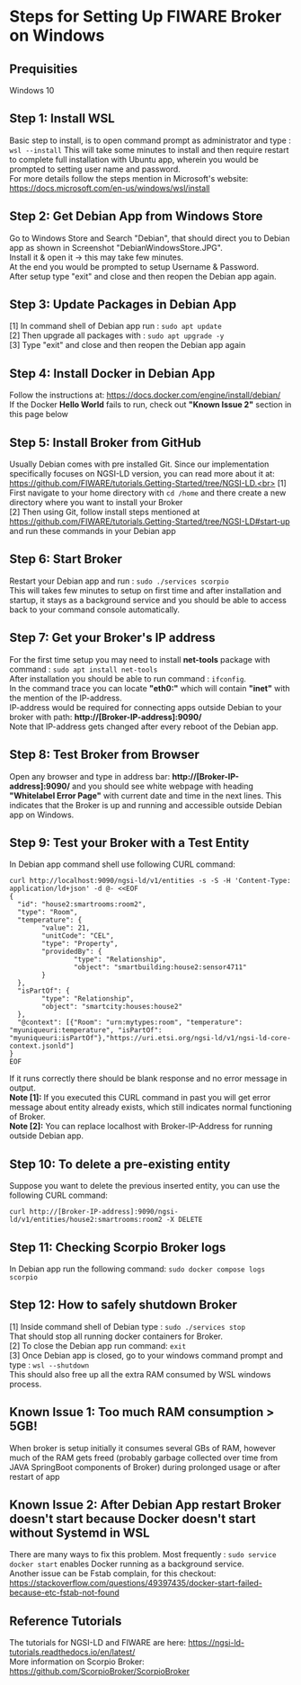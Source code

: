 # Steps for Setting Up FIWARE Broker on Windows

## Prequisities
Windows 10

## Step 1: Install WSL 
Basic step to install, is to open command prompt as administrator and type : ```wsl --install```
This will take some minutes to install and then require restart to complete full installation with Ubuntu app, wherein you would be prompted to setting user name and password.<br>For more details follow the steps mention in Microsoft's website: https://docs.microsoft.com/en-us/windows/wsl/install


## Step 2: Get Debian App from Windows Store
Go to Windows Store and Search "Debian", that should direct you to Debian app as shown in Screenshot "DebianWindowsStore.JPG".<br>
Install it & open it -> this may take few minutes.<br>
At the end you would be prompted to setup Username & Password.<br>
After setup type "exit" and close and then reopen the Debian app again.

## Step 3: Update Packages in Debian App
[1] In command shell of Debian app run : ```sudo apt update```<br>
[2] Then upgrade all packages with : ```sudo apt upgrade -y``` <br>
[3] Type "exit" and close and then reopen the Debian app again <br>

## Step 4: Install Docker in Debian App
Follow the instructions at: https://docs.docker.com/engine/install/debian/<br>
If the Docker **Hello World** fails to run, check out **"Known Issue 2"** section in this page below
 
## Step 5: Install Broker from GitHub
Usually Debian comes with pre installed Git. Since our implementation specifically focuses on NGSI-LD version, you can read more about it at:  https://github.com/FIWARE/tutorials.Getting-Started/tree/NGSI-LD.<br>
[1] First navigate to your home directory with ```cd /home``` and there create a new directory where you want to install your Broker<br>
[2] Then using Git, follow install steps mentioned at https://github.com/FIWARE/tutorials.Getting-Started/tree/NGSI-LD#start-up and run these commands in your Debian app<br>

## Step 6: Start Broker
Restart your Debian app and run : ```sudo ./services scorpio```<br>
This will takes few minutes to setup on first time and after installation and startup, it stays as a background service and you should be able to access back to your command console automatically.

## Step 7: Get your Broker's IP address
For the first time setup you may need to install **net-tools** package with command : ```sudo apt install net-tools```<br>
After installation you should be able to run command : ```ifconfig```. <br>
In the command trace you can locate **"eth0:"** which will contain **"inet"** with the mention of the IP-address.<br>
IP-address would be required for connecting apps outside Debian to your broker with path: **http://[Broker-IP-address]:9090/** <br>
Note that IP-address gets changed after every reboot of the Debian app.<br>

## Step 8: Test Broker from Browser
Open any browser and type in address bar: **http://[Broker-IP-address]:9090/** and you should see white webpage with heading **"Whitelabel Error Page"** with current date and time in the next lines. This indicates that the Broker is up and running and accessible outside Debian app on Windows.

## Step 9: Test your Broker with a Test Entity 
In Debian app command shell use following CURL command:<br>
```
curl http://localhost:9090/ngsi-ld/v1/entities -s -S -H 'Content-Type: application/ld+json' -d @- <<EOF
{
  "id": "house2:smartrooms:room2",
  "type": "Room",
  "temperature": {
        "value": 21,
        "unitCode": "CEL",
        "type": "Property",
        "providedBy": {
                "type": "Relationship",
                "object": "smartbuilding:house2:sensor4711"
        }
  },
  "isPartOf": {
        "type": "Relationship",
        "object": "smartcity:houses:house2"
  },
  "@context": [{"Room": "urn:mytypes:room", "temperature": "myuniqueuri:temperature", "isPartOf": "myuniqueuri:isPartOf"},"https://uri.etsi.org/ngsi-ld/v1/ngsi-ld-core-context.jsonld"]
}
EOF
```
If it runs correctly there should be blank response and no error message in output.<br>
**Note [1]:** If you executed this CURL command in past you will get error message about entity already exists, which still indicates normal functioning of Broker.<br>
**Note [2]:** You can replace localhost with Broker-IP-Address for running outside Debian app.<br>

## Step 10: To delete a pre-existing entity
Suppose you want to delete the previous inserted entity, you can use the following CURL command: <br>
```
curl http://[Broker-IP-address]:9090/ngsi-ld/v1/entities/house2:smartrooms:room2 -X DELETE 
```

## Step 11: Checking Scorpio Broker logs
In Debian app run the following command: ```sudo docker compose logs scorpio```

## Step 12: How to safely shutdown Broker
[1] Inside command shell of Debian type : ```sudo ./services stop```<br>
That should stop all running docker containers for Broker.<br>
[2] To close the Debian app run command: ```exit```<br>
[3] Once Debian app is closed, go to your windows command prompt and type : ```wsl --shutdown```<br>
This should also free up all the extra RAM consumed by WSL windows process.

## Known Issue 1: Too much RAM consumption > 5GB!
When broker is setup initially it consumes several GBs of RAM, however much of the RAM gets freed (probably garbage collected over time from JAVA SpringBoot components of Broker) during prolonged usage or after restart of app

## Known Issue 2: After Debian App restart Broker doesn't start because Docker doesn't start without Systemd in WSL
There are many ways to fix this problem. Most frequently : ```sudo service docker start``` enables Docker running as a background service.<br>
Another issue can be Fstab complain, for this checkout: https://stackoverflow.com/questions/49397435/docker-start-failed-because-etc-fstab-not-found 

## Reference Tutorials
The tutorials for NGSI-LD and FIWARE are here: https://ngsi-ld-tutorials.readthedocs.io/en/latest/<br>
More information on Scorpio Broker: https://github.com/ScorpioBroker/ScorpioBroker

